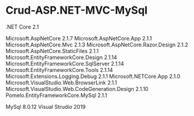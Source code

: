 # Crud-ASP.NET-MVC-MySql

.NET Core 2.1

Microsoft.AspNetCore 2.1.7
Microsoft.AspNetCore.App 2.1.1
Microsoft.AspNetCore.Mvc 2.1.3
Microsoft.AspNetCore.Razor.Design 2.1.2
Microsoft.AspNetCore.StaticFiles 2.1.1
Microsoft.EntityFrameworkCore.Design 2.1.14
Microsoft.EntityFrameworkCore.SqlServer 2.1.14
Microsoft.EntityFrameworkCore.Tools 2.1.14
Microsoft.Extensions.Logging.Debug 2.1.1
Microsoft.NETCore.App 2.1.0
Microsoft.VisualStudio.Web.BrowserLink 2.1.1
Microsoft.VisualStudio.Web.CodeGeneration.Design 2.1.10
Pomelo.EntityFrameworkCore.MySql 2.1.1

MySql 8.0.12
Visual Strudio 2019
